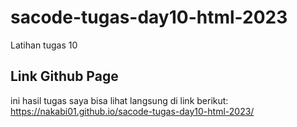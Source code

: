 # sacode-tugas-day10-html-2023
Latihan tugas 10


## Link Github Page 

ini hasil tugas saya bisa lihat langsung di link berikut:
https://nakabi01.github.io/sacode-tugas-day10-html-2023/

